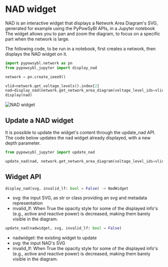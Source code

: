 # NAD widget

NAD is an interactive widget that displays a Network Area Diagram's SVG, generated for example using the PyPowSyBl APIs, in a Jupyter notebook
The widget allows you to pan and zoom the diagram, to focus on a specific part when the network is large.

The following code, to be run in a notebook, first creates a network, then displays the NAD widget on it.

```python
import pypowsybl.network as pn
from pypowsybl_jupyter import display_nad

network = pn.create_ieee9()

vlid=network.get_voltage_levels().index[2]
nad=display_nad(network.get_network_area_diagram(voltage_level_ids=vlid, depth=3))
display(nad)
```

![NAD widget](/_static/img/nad_1.png)

## Update a NAD widget

It is possible to update the widget's content through the update_nad API.
The code below updates the nad widget already displayed, with a new depth parameter.

```python
from pypowsybl_jupyter import update_nad

update_nad(nad, network.get_network_area_diagram(voltage_level_ids=vlid, depth=0))
```

## Widget API

```python
display_nad(svg, invalid_lf: bool = False) -> NadWidget
```

- svg: the input SVG, as str or class providing an svg and metadata representation
- invalid_lf: When True the opacity style for some of the displayed info's (e.g., active and reactive power) is decreased, making them barely visible in the diagram.


```python
update_nad(nadwidget, svg, invalid_lf: bool = False)
```

- nadwidget: the existing widget to update
- svg: the input NAD's SVG
- invalid_lf: When True the opacity style for some of the displayed info's (e.g., active and reactive power) is decreased, making them barely visible in the diagram.
